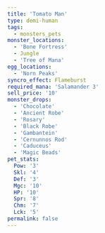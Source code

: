 ```yaml
---
title: 'Tomato Man'
type: demi-human
tags:
  - monsters_pets
monster_locations:
  - 'Bone Fortress'
  - Jungle
  - 'Tree of Mana'
egg_locations:
  - 'Norn Peaks'
syncro_effect: Flameburst
required_mana: 'Salamander 3'
sell_price: '10'
monster_drops:
  - 'Chocolate'
  - 'Ancient Robe'
  - 'Rosary'
  - 'Black Robe'
  - 'Gambantein'
  - 'Cernunnos Rod'
  - 'Caduceus'
  - 'Magic Beads'
pet_stats:
  Pow: '3'
  Skl: '4'
  Def: '3'
  Mgc: '10'
  HP: '10'
  Spr: '8'
  Chm: '7'
  Lck: '5'
permalink: false
---
```

